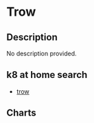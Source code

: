 # Trow

## Description

No description provided.

## k8 at home search

- [trow](https://nanne.dev/k8s-at-home-search/#/trow)

## Charts


